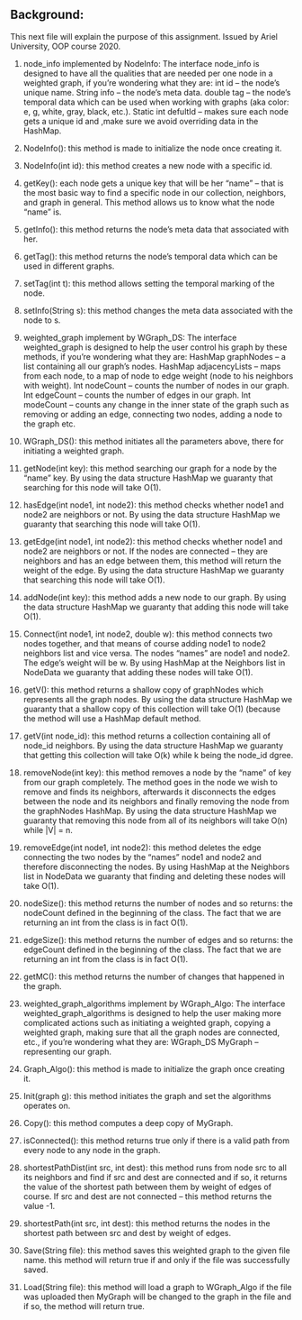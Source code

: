 ## Background:
This next file will explain the purpose of this assignment.
Issued by Ariel University, OOP course 2020.

1. node_info implemented by NodeInfo:
The interface node_info is designed to have all the qualities that are needed per one node in a weighted graph, if you’re wondering what they are:
int id – the node’s unique name.
String info – the node’s meta data.
double tag – the node’s temporal data which can be used when working with graphs (aka color: e, g, white, gray, black, etc.).
Static int defultId – makes sure each node gets a unique id and ,make sure we avoid overriding data in the HashMap.

1.	NodeInfo(): this method is made to initialize the node once creating it.
2.	NodeInfo(int id): this method creates a new node with a specific id.
3.	getKey(): each node gets a unique key that will be her “name” – that is the most basic way to find a specific node in our collection, neighbors, and graph in general. This method allows us to know what the node “name” is.
4.	getInfo(): this method returns the node’s meta data that associated with her.
5.	getTag(): this method returns the node’s temporal data which can be used in different graphs.
6.	setTag(int t): this method allows setting the temporal marking of the node.
7.	setInfo(String s): this method changes the meta data associated with the node to s.



2. weighted_graph implement by WGraph_DS:
The interface weighted_graph is designed to help the user control his graph by these methods, if you’re wondering what they are:
HashMap graphNodes – a list containing all our graph’s nodes.
HashMap adjacencyLists – maps from each node, to a map of node to edge weight (node to his neighbors with weight).
Int nodeCount – counts the number of nodes in our graph.
Int edgeCount – counts the number of edges in our graph.
Int modeCount – counts any change in the inner state of the graph such as removing or adding an edge, connecting two nodes, adding a node to the graph etc.
1.	WGraph_DS(): this method initiates all the parameters above, there for initiating a weighted graph.
2.	getNode(int key): this method searching our graph for a node by the “name” key. By using the data structure HashMap we guaranty that searching for this node will take O(1).
3.	hasEdge(int node1, int node2): this method checks whether node1 and node2 are neighbors or not. By using the data structure HashMap we guaranty that searching this node will take O(1).
4.	getEdge(int node1, int node2): this method checks whether node1 and node2 are neighbors or not. If the nodes are connected – they are neighbors and has an edge between them, this method will return the weight of the edge. By using the data structure HashMap we guaranty that searching this node will take O(1).
5.	addNode(int key): this method adds a new node to our graph. By using the data structure HashMap we guaranty that adding this node will take O(1).
6.	Connect(int node1, int node2, double w): this method connects two nodes together, and that means of course adding node1 to node2 neighbors list and vice versa. The nodes “names” are node1 and node2. The edge’s weight will be w. By using HashMap at the Neighbors list in NodeData we guaranty that adding these nodes will take O(1).
7.	getV(): this method returns a shallow copy of graphNodes which represents all the graph nodes. By using the data structure HashMap we guaranty that a shallow copy of this collection will take O(1) (because the method will use a HashMap default method.
8.	getV(int node_id): this method returns a collection containing all of node_id neighbors. By using the data structure HashMap we guaranty that getting this collection will take O(k) while k being the node_id dgree.
9.	removeNode(int key): this method removes a node by the “name” of key from our graph completely. The method goes in the node we wish to remove and finds its neighbors, afterwards it disconnects the edges between the node and its neighbors and finally removing the node from the graphNodes HashMap. By using the data structure HashMap we guaranty that removing this node from all of its neighbors will take O(n) while |V| = n.
10.	removeEdge(int node1, int node2): this method deletes the edge connecting the two nodes by the “names” node1 and node2 and therefore disconnecting the nodes. By using HashMap at the Neighbors list in NodeData we guaranty that finding and deleting  these nodes will take O(1). 
11.	nodeSize(): this method returns the number of nodes and so returns: the nodeCount defined in the beginning of the class. The fact that we are returning an int from the class is in fact O(1).
12.	 edgeSize(): this method returns the number of edges and so returns: the edgeCount defined in the beginning of the class. The fact that we are returning an int from the class is in fact O(1).
13.	getMC(): this method returns the number of changes that happened in the graph.



3. weighted_graph_algorithms implement by WGraph_Algo:
The interface weighted_graph_algorithms is designed to help the user making more complicated actions such as initiating a  weighted graph, copying a weighted graph, making sure that all the graph nodes are connected, etc., if you’re wondering what they are:
WGraph_DS MyGraph – representing our graph.
1.	Graph_Algo(): this method is made to initialize the graph once creating it.
2.	Init(graph g): this method initiates the graph and set the algorithms operates on.
3.	Copy(): this method computes a deep copy of MyGraph.
4.	isConnected(): this method returns true only if there is a valid path from every node to any node in the graph.
5.	shortestPathDist(int src, int dest): this method runs from node src to all its neighbors and find if src and dest are connected and if so, it returns the value of the shortest path between them by weight  of edges of course. If src and dest are not connected – this method returns the value -1.
6.	shortestPath(int src, int dest): this method returns the nodes in the shortest path between src and dest by weight  of edges.
7.	Save(String file): this method saves this weighted graph to the given file name. this method will return true if and only if the file was successfully saved.
8.	Load(String file): this method will load a graph to WGraph_Algo if the file was uploaded then MyGraph will be changed to the graph in the file and if so, the method will return true. 




